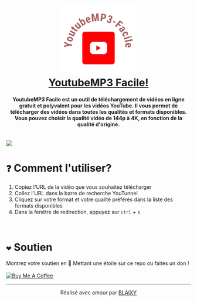 <h1 align="center">
   <br>
   <a href="https://youtunnel.vercel.app/">
    <img src="./assets/images/tl.webp" alt="YoutubeMP3 Facile" width="200">
   </a>
   <br>
   <a href="https://youtunnel.vercel.app/">YoutubeMP3 Facile!</a><br>

</h1>

<h4 align="center">
YoutubeMP3 Facile est un outil de téléchargement de vidéos en ligne gratuit et polyvalent pour les vidéos YouTube. Il vous permet de télécharger des vidéos dans toutes les qualités et formats disponibles. Vous pouvez choisir la qualité vidéo de 144p à 4K, en fonction de la qualité d'origine.
</h4>

<br>

<img src="./assets/images/banner.png">

<br>

# `❓` Comment l'utiliser?

1. Copiez l'URL de la vidéo que vous souhaitez télécharger
2. Collez l'URL dans la barre de recherche YouTunnel
3. Cliquez sur votre format et votre qualité préférés dans la liste des formats disponibles
4. Dans la fenêtre de redirection, appuyez sur `ctrl` + `s`

<br>

# `❤️` Soutien

Montrez votre soutien en 🌟 Mettant une étoile sur ce repo ou faites un don !
<br><br>
<a href="https://www.buymeacoffee.com/blaixy" target="_blank"><img src="https://cdn.buymeacoffee.com/buttons/v2/default-yellow.png" alt="Buy Me A Coffee" style="height: 60px !important;width: 217px !important;" ></a><br>

<hr>
<p align= "center">
Réalisé avec amour par <a href="https://www.youtube.com/channel/UCg96KcULibjpt_7Dg3rquTQ">BLAIXY </a>
</p>
